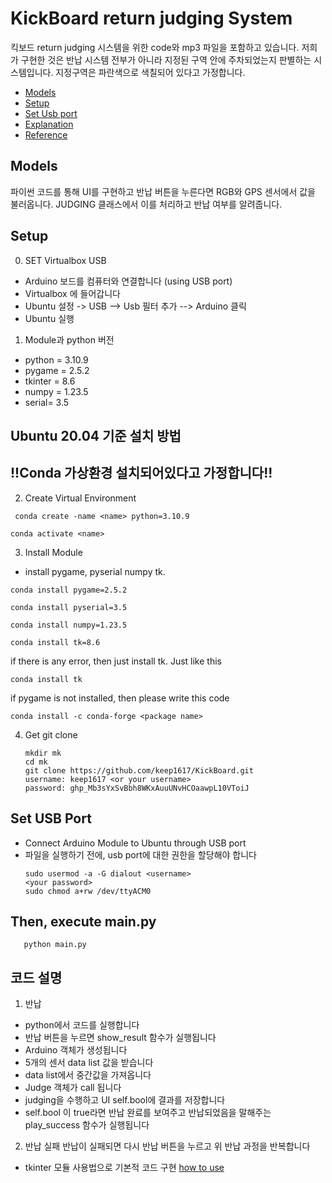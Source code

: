 KickBoard return judging System
===

<p align="center">
</p>

킥보드 return judging 시스템을 위한 code와 mp3 파일을 포함하고 있습니다.
저희가 구현한 것은 반납 시스템 전부가 아니라 
지정된 구역 안에 주차되었는지 판별하는 시스템입니다.
지정구역은 파란색으로 색칠되어 있다고 가정합니다.




* [Models](#models)
* [Setup](#install)
* [Set Usb port](#setting)
* [Explanation](#explain)
* [Reference](#reference)

<a name="models"></a>
## Models

파이썬 코드를 통해 UI를 구현하고 반납 버튼을 누른다면 RGB와 GPS 센서에서 값을 불러옵니다.
JUDGING 클래스에서 이를 처리하고 반납 여부를 알려줍니다.


<a name="install"></a>
## Setup
0. SET Virtualbox USB
  * Arduino 보드를 컴퓨터와 연결합니다 (using USB port)
  * Virtualbox 에 들어갑니다
  * Ubuntu 설정 -> USB --> Usb 필터 추가 --> Arduino 클릭
  * Ubuntu 실행 

1. Module과 python 버전
  * python = 3.10.9
  * pygame = 2.5.2
  * tkinter = 8.6
  * numpy = 1.23.5
  * serial= 3.5

## Ubuntu 20.04 기준 설치 방법
## !!Conda 가상환경 설치되어있다고 가정합니다!!

2. Create Virtual Environment 
 ```
  conda create -name <name> python=3.10.9
  ```

```
conda activate <name>
```

3. Install Module
  * install pygame, pyserial numpy tk.
  ```
  conda install pygame=2.5.2
```
```
conda install pyserial=3.5
```
```
conda install numpy=1.23.5
```

```
conda install tk=8.6
```
if there is any error, then just install tk. Just like this
```
conda install tk
```
if pygame is not installed, then please write this code

```
conda install -c conda-forge <package name>
```

4. Get git clone
   ```
   mkdir mk
   cd mk
   git clone https://github.com/keep1617/KickBoard.git
   username: keep1617 <or your username>
   password: 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
   ```


<a name="setting"></a>
## Set USB Port
 * Connect Arduino Module to Ubuntu through USB port
 * 파일을 실행하기 전에, usb port에 대한 권한을 할당해야 합니다
   ```
   sudo usermod -a -G dialout <username>
   <your password>
   sudo chmod a+rw /dev/ttyACM0
   ```

## Then, execute main.py
   ``` cd KickBoard
      python main.py
```

<a name="explain"></a>
## 코드 설명
1. 반납
* python에서 코드를 실행합니다
* 반납 버튼을 누르면 show_result 함수가 실행됩니다  
* Arduino 객체가 생성됩니다
* 5개의 센서 data list 값을 받습니다
* data list에서 중간값을 가져옵니다
* Judge 객체가 call 됩니다
* judging을 수행하고 UI self.bool에 결과를 저장합니다
* self.bool 이 true라면 반납 완료를 보여주고 반납되었음을 말해주는 play_success 함수가 실행됩니다

2. 반납 실패
    반납이 실패되면 다시 반납 버튼을 누르고 위 반납 과정을 반복합니다 



<a name="reference"></a>

* tkinter 모듈 사용법으로 기본적 코드 구현
  [how to use](https://proprogramming.tistory.com/entry/%ED%8C%8C%EC%9D%B4%EC%8D%AC%EA%B8%B0%EB%B3%B8%ED%8C%A8%ED%82%A4%EC%A7%80-Tkinter%EC%82%AC%EC%9A%A9%EB%B2%95)
  


   

   
     

   


